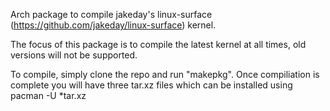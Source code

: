 Arch package to compile jakeday's linux-surface (https://github.com/jakeday/linux-surface) kernel.

The focus of this package is to compile the latest kernel at all times, old versions will not be supported. 

To compile, simply clone the repo and run "makepkg". Once compiliation is complete you will have three tar.xz files which can be installed using pacman -U \*tar.xz
